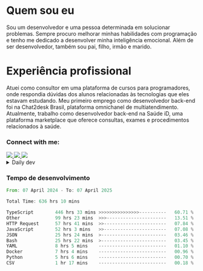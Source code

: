 # Quem sou eu
Sou um desenvolvedor e uma pessoa determinada em solucionar problemas. Sempre procuro melhorar minhas habilidades com programação e tenho me dedicado a desenvolver minha inteligência emocional. Além de ser desenvolvedor, também sou pai, filho, irmão e marido.

# Experiência profissional
Atuei como consultor em uma plataforma de cursos para programadores, onde respondia dúvidas dos alunos relacionadas às tecnologias que eles estavam estudando.
Meu primeiro emprego como desenvolvedor back-end foi na Chat2desk Brasil, plataforma omnichanel de multiatendimento.
Atualmente, trabalho como desenvolvedor back-end na Saúde iD, uma plataforma marketplace que oferece consultas, exames e procedimentos relacionados à saúde.

### Connect with me:
<a href="https://www.linkedin.com/in/theusmoreira" target="_blank" >
<img src="https://img.shields.io/badge/linkedin-%230077B5.svg?&style=for-the-badge&logo=linkedin&logoColor=white ">
</a>
<a href="https://www.instagram.com/matheus.s.moreira/" target="_blank">
<img src="https://img.shields.io/badge/instagram-%23E4405F.svg?&style=for-the-badge&logo=instagram&logoColor=white">
</a>
<a href="mailto:matheussm301@gmail.com"  target="_blank">
<img src="https://img.shields.io/badge/gmail-%23E4405F.svg?&style=for-the-badge&logo=gmail&logoColor=white">
</a>


<details>
  <summary>Daily dev </summary>
<p>
  <a href="https://app.daily.dev/matheussantos"><img src="https://github.com/matheus-santos-moreira/matheus-santos-moreira/blob/master/devcard.svg" width="200" alt="Matheus Santos's Dev Card"/></a>
 </p>
</details>

<h3>Tempo de desenvolvimento</h3>

<!--START_SECTION:waka-->

```rust
From: 07 April 2024 - To: 07 April 2025

Total Time: 636 hrs 10 mins

TypeScript        446 hrs 33 mins >>>>>>>>>>>>>>>----------   60.71 %
Other             99 hrs 23 mins  >>>----------------------   13.51 %
HTTP Request      57 hrs 41 mins  >>-----------------------   07.84 %
JavaScript        52 hrs 3 mins   >>-----------------------   07.08 %
JSON              25 hrs 24 mins  >------------------------   03.46 %
Bash              25 hrs 22 mins  >------------------------   03.45 %
YAML              8 hrs 5 mins    -------------------------   01.10 %
Docker            7 hrs 4 mins    -------------------------   00.96 %
Python            5 hrs 6 mins    -------------------------   00.70 %
CSV               1 hr 17 mins    -------------------------   00.18 %
```

<!--END_SECTION:waka-->

